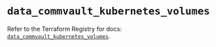 # `data_commvault_kubernetes_volumes`

Refer to the Terraform Registry for docs: [`data_commvault_kubernetes_volumes`](https://registry.terraform.io/providers/commvault/commvault/1.2.10/docs/data-sources/kubernetes_volumes).
